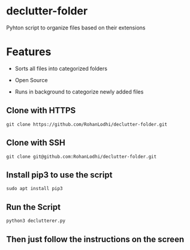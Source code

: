# declutter-folder
Pyhton script to organize files based on their extensions

# Features
* Sorts all files into categorized folders

* Open Source

* Runs in background to categorize newly added files

## Clone with HTTPS
```
git clone https://github.com/RohanLodhi/declutter-folder.git
```

## Clone with SSH
```
git clone git@github.com:RohanLodhi/declutter-folder.git
```

## Install pip3 to use the script
```
sudo apt install pip3 
```

## Run the Script
```
python3 declutterer.py
```

## Then just follow the instructions on the screen
